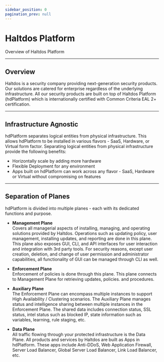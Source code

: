 ```yaml
---
sidebar_position: 0
pagination_prev: null
---
```


# Haltdos Platform

Overview of Haltdos Platform

---

## Overview

Haltdos is a security company providing next-generation security products. Our solutions are catered for enterprise regardless of the underlying infrastructure. All our security products are built on top of Haltdos Platform (hdPlatform) which is internationally certified with Common Criteria EAL 2+ certification.

---

## Infrastructure Agnostic  

hdPlatform separates logical entities from physical infrastructure. This allows hdPlatform to be installed in various flavors - SaaS, Hardware, or Virtual form factor. Separating logical entities from physical infrastructure provide the following benefits:

- Horizontally scale by adding more hardware
- Flexible Deployment for any environment
- Apps built on hdPlatform can work across any flavor - SaaS, Hardware or Virtual without compromising on features

---

## Separation of Planes

hdPlatform is divided into multiple planes - each with its dedicated functions and purpose.  

- **Management Plane**  
Covers all managerial aspects of installing, managing, and operating solutions provided by Haltdos. Operations such as updating policy, user management, installing updates, and reporting are done in this plane. This plane also exposes GUI, CLI, and API interfaces for user interaction and integration with 3rd party tools. For security reasons, except user creation, deletion, and change of user permission and administrator capabilities, all functionality of GUI can be managed through CLI as well.  

- **Enforcement Plane**  
Enforcement of policies is done through this plane. This plane connects to Management Plane for retrieving updates, policies. and procedures.  

- **Auxiliary Plane**  
The Enforcement Plane can encompass multiple instances to support High Availability / Clustering scenarios. The Auxiliary Plane manages status and intelligence sharing between multiple instances in the Enforcement Plane. The shared data includes connection status, SSL status, intel status such as blocked IP, state information such as variables, learning, rule staging, etc.  

- **Data Plane**  
All traffic flowing through your protected infrastructure is the Data Plane. All products and services by Haltdos are built as Apps in hdPlatform. These apps include Anti-DDoS, Web Application Firewall, Server Load Balancer, Global Server Load Balancer, Link Load Balancer, etc.  